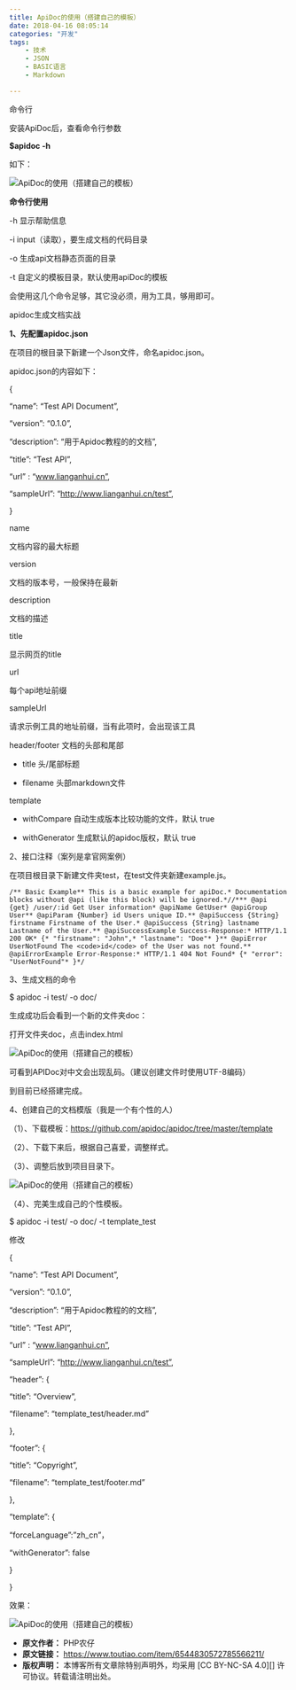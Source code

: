 ```yaml
---
title: ApiDoc的使用（搭建自己的模板）
date: 2018-04-16 08:05:14
categories: "开发"
tags:
	- 技术
	- JSON
	- BASIC语言
	- Markdown

---
```


命令行

安装ApiDoc后，查看命令行参数

**$apidoc -h**

如下：

![ApiDoc的使用（搭建自己的模板）][ApiDoc]

**命令行使用**

\-h 显示帮助信息

\-i input（读取），要生成文档的代码目录

\-o 生成api文档静态页面的目录

\-t 自定义的模板目录，默认使用apiDoc的模板

会使用这几个命令足够，其它没必须，用为工具，够用即可。

apidoc生成文档实战

 **1、先配置apidoc.json**

在项目的根目录下新建一个Json文件，命名apidoc.json。

apidoc.json的内容如下：

\{

“name”: “Test API Document”,

“version”: “0.1.0”,

“description”: “用于Apidoc教程的的文档”,

“title”: “Test API”,

“url” : “www.lianganhui.cn”,

“sampleUrl”: “http://www.lianganhui.cn/test”,

\}

name

文档内容的最大标题

version

文档的版本号，一般保持在最新

description

文档的描述

title

显示网页的title

url

每个api地址前缀

sampleUrl

请求示例工具的地址前缀，当有此项时，会出现该工具

header/footer 文档的头部和尾部

 *  title 头/尾部标题

 *  filename 头部markdown文件

template

 *  withCompare 自动生成版本比较功能的文件，默认 true

 *  withGenerator 生成默认的apidoc版权，默认 true

2、接口注释（案列是拿官网案例）

在项目根目录下新建文件夹test，在test文件夹新建example.js。

``````````
/** Basic Example** This is a basic example for apiDoc.* Documentation blocks without @api (like this block) will be ignored.*//*** @api {get} /user/:id Get User information* @apiName GetUser* @apiGroup User** @apiParam {Number} id Users unique ID.** @apiSuccess {String} firstname Firstname of the User.* @apiSuccess {String} lastname Lastname of the User.** @apiSuccessExample Success-Response:* HTTP/1.1 200 OK* {* "firstname": "John",* "lastname": "Doe"* }** @apiError UserNotFound The <code>id</code> of the User was not found.** @apiErrorExample Error-Response:* HTTP/1.1 404 Not Found* {* "error": "UserNotFound"* }*/
``````````

3、生成文档的命令

$ apidoc -i test/ -o doc/

生成成功后会看到一个新的文件夹doc：

打开文件夹doc，点击index.html

![ApiDoc的使用（搭建自己的模板）][ApiDoc 1]

可看到APIDoc对中文会出现乱码。（建议创建文件时使用UTF-8编码）

到目前已经搭建完成。

4、创建自己的文档模版（我是一个有个性的人）

（1）、下载模板：https://github.com/apidoc/apidoc/tree/master/template

（2）、下载下来后，根据自己喜爱，调整样式。

（3）、调整后放到项目目录下。

![ApiDoc的使用（搭建自己的模板）][ApiDoc 2]

（4）、完美生成自己的个性模板。

$ apidoc -i test/ -o doc/ -t template\_test

修改

\{

“name”: “Test API Document”,

“version”: “0.1.0”,

“description”: “用于Apidoc教程的的文档”,

“title”: “Test API”,

“url” : “www.lianganhui.cn”,

“sampleUrl”: “http://www.lianganhui.cn/test”,

“header”: \{

“title”: “Overview”,

“filename”: “template\_test/header.md”

\},

“footer”: \{

“title”: “Copyright”,

“filename”: “template\_test/footer.md”

\},

“template”: \{

“forceLanguage”:”zh\_cn”，

“withGenerator”: false

\}

\}

效果：

![ApiDoc的使用（搭建自己的模板）][ApiDoc 3]


[ApiDoc]: http://p1.pstatp.com/large/pgc-image/152383708937193790e3579
[ApiDoc 1]: http://p1.pstatp.com/large/pgc-image/15238370896374860ee8eae
[ApiDoc 2]: /pro/os/crawler/EFUN-VFB6-R2Q2.jpg
[ApiDoc 3]: http://p3.pstatp.com/large/pgc-image/1523837089587448f4e2de6
 *  **原文作者：** PHP农仔
 *  **原文链接：** https://www.toutiao.com/item/6544830572785566211/
 *  **版权声明：** 本博客所有文章除特别声明外，均采用 [CC BY-NC-SA 4.0][] 许可协议。转载请注明出处。